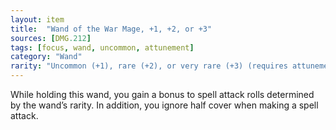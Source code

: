 ```yaml
---
layout: item
title:  "Wand of the War Mage, +1, +2, or +3"
sources: [DMG.212]
tags: [focus, wand, uncommon, attunement]
category: "Wand"
rarity: "Uncommon (+1), rare (+2), or very rare (+3) (requires attunement by a spellcaster)"
---
```


While holding this wand, you gain a bonus to spell attack rolls determined by the wand’s rarity. In addition, you ignore half cover when making a spell attack.